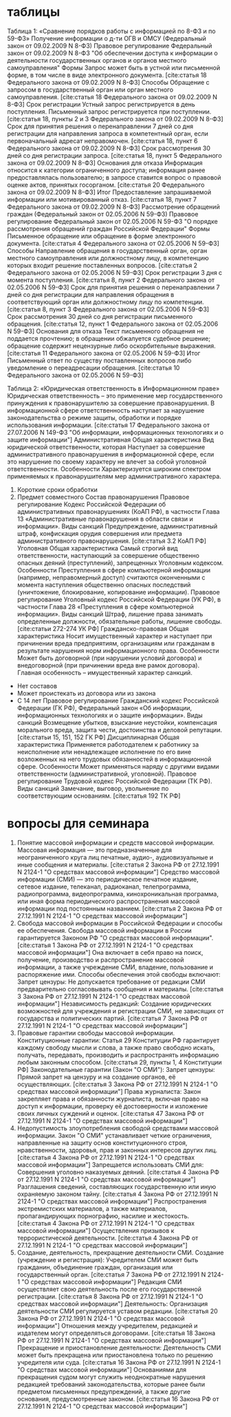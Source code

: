 # таблицы
Таблица 1: «Сравнение порядков работы с информацией по 8-ФЗ и по 59-ФЗ»
 Получение информации о д-ти ОГВ и ОМСУ (Федеральный закон от 09.02.2009 N 8-ФЗ)
  Правовое регулирование
   Федеральный закон от 09.02.2009 N 8-ФЗ "Об обеспечении доступа к информации о деятельности государственных органов и органов местного самоуправления"
  Формы
   Запрос может быть в устной или письменной форме, в том числе в виде электронного документа. [cite:статья 18 Федерального закона от 09.02.2009 N 8-ФЗ]
  Способы
   Обращение с запросом в государственный орган или орган местного самоуправления. [cite:статья 18 Федерального закона от 09.02.2009 N 8-ФЗ]
  Срок регистрации
   Устный запрос регистрируется в день поступления. Письменный запрос регистрируется при поступлении. [cite:статья 18, пункты 2 и 3 Федерального закона от 09.02.2009 N 8-ФЗ]
  Срок для принятия решения о перенаправлении
   7 дней со дня регистрации для направления запроса в компетентный орган, если первоначальный адресат неправомочен. [cite:статья 18, пункт 6 Федерального закона от 09.02.2009 N 8-ФЗ]
  Срок рассмотрения
   30 дней со дня регистрации запроса. [cite:статья 18, пункт 5 Федерального закона от 09.02.2009 N 8-ФЗ]
  Основания для отказа
   Информация относится к категории ограниченного доступа; информация ранее предоставлялась пользователю; в запросе ставится вопрос о правовой оценке актов, принятых госорганом. [cite:статья 20 Федерального закона от 09.02.2009 N 8-ФЗ]
  Итог
   Предоставление запрашиваемой информации или мотивированный отказ. [cite:статья 18, пункт 7 Федерального закона от 09.02.2009 N 8-ФЗ]
 Рассмотрение обращений граждан (Федеральный закон от 02.05.2006 N 59-ФЗ)
  Правовое регулирование
   Федеральный закон от 02.05.2006 N 59-ФЗ "О порядке рассмотрения обращений граждан Российской Федерации"
  Формы
   Письменное обращение или обращение в форме электронного документа. [cite:статья 4 Федерального закона от 02.05.2006 N 59-ФЗ]
  Способы
   Направление обращения в государственный орган, орган местного самоуправления или должностному лицу, в компетенцию которых входит решение поставленных вопросов. [cite:статья 2 Федерального закона от 02.05.2006 N 59-ФЗ]
  Срок регистрации
   3 дня с момента поступления. [cite:статья 8, пункт 2 Федерального закона от 02.05.2006 N 59-ФЗ]
  Срок для принятия решения о перенаправлении
   7 дней со дня регистрации для направления обращения в соответствующий орган или должностному лицу по компетенции. [cite:статья 8, пункт 3 Федерального закона от 02.05.2006 N 59-ФЗ]
  Срок рассмотрения
   30 дней со дня регистрации письменного обращения. [cite:статья 12, пункт 1 Федерального закона от 02.05.2006 N 59-ФЗ]
  Основания для отказа
   Текст письменного обращения не поддается прочтению; в обращении обжалуется судебное решение; обращение содержит нецензурные либо оскорбительные выражения. [cite:статья 11 Федерального закона от 02.05.2006 N 59-ФЗ]
  Итог
   Письменный ответ по существу поставленных вопросов либо уведомление о переадресации обращения. [cite:статья 10 Федерального закона от 02.05.2006 N 59-ФЗ]

Таблица 2: «Юридическая ответственность в Информационном праве»
 Юридическая ответственность – это применение мер государственного принуждения к правонарушителю за совершение правонарушения. В информационной сфере ответственность наступает за нарушение законодательства о режиме защиты, обработки и порядке использования информации. [cite:статья 17 Федерального закона от 27.07.2006 N 149-ФЗ "Об информации, информационных технологиях и о защите информации"]
 Административная
  Общая характеристика
   Вид юридической ответственности, которая Наступает за совершение административного правонарушения в информационной сфере, если это нарушение по своему характеру не влечет за собой уголовной ответственности.
  Особенности
   Характеризуется широким спектром применяемых к правонарушителям мер административного характера.
   1. Короткие сроки обработки
   2. Предмет совместного Состав правонарушения
  Правовое регулирование
   Кодекс Российской Федерации об административных правонарушениях (КоАП РФ), в частности Глава 13 «Административные правонарушения в области связи и информации».
  Виды санкций
   Предупреждение, административный штраф, конфискация орудия совершения или предмета административного правонарушения. [cite:статья 3.2 КоАП РФ]
 Уголовная
  Общая характеристика
   Самый строгий вид ответственности, наступающий за совершение общественно опасных деяний (преступлений), запрещенных Уголовным кодексом.
  Особенности
   Преступления в сфере компьютерной информации (например, неправомерный доступ) считаются оконченными с момента наступления общественно опасных последствий (уничтожение, блокирование, копирование информации).
  Правовое регулирование
   Уголовный кодекс Российской Федерации (УК РФ), в частности Глава 28 «Преступления в сфере компьютерной информации».
  Виды санкций
   Штраф, лишение права занимать определенные должности, обязательные работы, лишение свободы. [cite:статьи 272-274 УК РФ]
 Гражданско-правовая
  Общая характеристика
   Носит имущественный характер и наступает при причинении вреда предприятиям, организациям или гражданам в результате нарушения норм информационного права.
  Особенности
   Может быть договорной (при нарушении условий договора) и внедоговорной (при причинении вреда вне рамок договора). Главная особенность – имущественный характер санкций.
   * Нет составов
   * Может проистекать из договора или из закона
   * С 14 лет
  Правовое регулирование
   Гражданский кодекс Российской Федерации (ГК РФ), Федеральный закон «Об информации, информационных технологиях и о защите информации».
  Виды санкций
   Возмещение убытков, взыскание неустойки, компенсация морального вреда, защита чести, достоинства и деловой репутации. [cite:статьи 15, 151, 152 ГК РФ]
 Дисциплинарная
  Общая характеристика
   Применяется работодателем к работнику за неисполнение или ненадлежащее исполнение по его вине возложенных на него трудовых обязанностей в информационной сфере.
  Особенности
   Может применяться наряду с другими видами ответственности (административной, уголовной).
  Правовое регулирование
   Трудовой кодекс Российской Федерации (ТК РФ).
  Виды санкций
   Замечание, выговор, увольнение по соответствующим основаниям. [cite:статья 192 ТК РФ]
# вопросы для семинара
 1. Понятие массовой информации и средств массовой информации.
  Массовая информация — это предназначенные для неограниченного круга лиц печатные, аудио-, аудиовизуальные и иные сообщения и материалы. [cite:статья 2 Закона РФ от 27.12.1991 N 2124-1 "О средствах массовой информации"]
  Средство массовой информации (СМИ) — это периодическое печатное издание, сетевое издание, телеканал, радиоканал, телепрограмма, радиопрограмма, видеопрограмма, кинохроникальная программа, или иная форма периодического распространения массовой информации под постоянным названием. [cite:статья 2 Закона РФ от 27.12.1991 N 2124-1 "О средствах массовой информации"]
 2. Свобода массовой информации в Российской Федерации и способы ее обеспечения.
  Свобода массовой информации в России гарантируется Законом РФ "О средствах массовой информации". [cite:статья 1 Закона РФ от 27.12.1991 N 2124-1 "О средствах массовой информации"] Она включает в себя право на поиск, получение, производство и распространение массовой информации, а также учреждение СМИ, владение, пользование и распоряжение ими.
  Способы обеспечения этой свободы включают:
   Запрет цензуры: Не допускается требование от редакции СМИ предварительно согласовывать сообщения и материалы. [cite:статья 3 Закона РФ от 27.12.1991 N 2124-1 "О средствах массовой информации"]
   Независимость редакций: Создание юридических возможностей для учреждения и регистрации СМИ, не зависящих от государства и политических партий. [cite:статья 7 Закона РФ от 27.12.1991 N 2124-1 "О средствах массовой информации"]
 3. Правовые гарантии свободы массовой информации.
  Конституционные гарантии: Статья 29 Конституции РФ гарантирует каждому свободу мысли и слова, а также право свободно искать, получать, передавать, производить и распространять информацию любым законным способом. [cite:статья 29, пункты 1, 4 Конституции РФ]
  Законодательные гарантии (Закон "О СМИ"):
   Запрет цензуры: Прямой запрет на цензуру и на создание органов, её осуществляющих. [cite:статья 3 Закона РФ от 27.12.1991 N 2124-1 "О средствах массовой информации"]
   Права журналиста: Закон закрепляет права и обязанности журналиста, включая право на доступ к информации, проверку её достоверности и изложение своих личных суждений и оценок. [cite:статья 47 Закона РФ от 27.12.1991 N 2124-1 "О средствах массовой информации"]
 4. Недопустимость злоупотребления свободой средствами массовой информации.
  Закон "О СМИ" устанавливает четкие ограничения, направленные на защиту основ конституционного строя, нравственности, здоровья, прав и законных интересов других лиц. [cite:статья 4 Закона РФ от 27.12.1991 N 2124-1 "О средствах массовой информации"]
  Запрещается использовать СМИ для:
   Совершения уголовно наказуемых деяний. [cite:статья 4 Закона РФ от 27.12.1991 N 2124-1 "О средствах массовой информации"]
   Разглашения сведений, составляющих государственную или иную охраняемую законом тайну. [cite:статья 4 Закона РФ от 27.12.1991 N 2124-1 "О средствах массовой информации"]
   Распространения экстремистских материалов, а также материалов, пропагандирующих порнографию, насилие и жестокость. [cite:статья 4 Закона РФ от 27.12.1991 N 2124-1 "О средствах массовой информации"]
   Осуществления призывов к террористической деятельности. [cite:статья 4 Закона РФ от 27.12.1991 N 2124-1 "О средствах массовой информации"]
 5. Создание, деятельность, прекращение деятельности СМИ.
  Создание (учреждение и регистрация):
   Учредителем СМИ может быть гражданин, объединение граждан, организация или государственный орган. [cite:статья 7 Закона РФ от 27.12.1991 N 2124-1 "О средствах массовой информации"]
   Редакция СМИ осуществляет свою деятельность после его государственной регистрации. [cite:статья 8 Закона РФ от 27.12.1991 N 2124-1 "О средствах массовой информации"]
  Деятельность:
   Организация деятельности СМИ регулируется уставом редакции. [cite:статья 20 Закона РФ от 27.12.1991 N 2124-1 "О средствах массовой информации"]
   Отношения между учредителем, редакцией и издателем могут определяться договорами. [cite:статья 18 Закона РФ от 27.12.1991 N 2124-1 "О средствах массовой информации"]
  Прекращение и приостановление деятельности:
   Деятельность СМИ может быть прекращена или приостановлена только по решению учредителя или суда. [cite:статья 16 Закона РФ от 27.12.1991 N 2124-1 "О средствах массовой информации"]
   Основаниями для прекращения судом могут служить неоднократные нарушения редакцией требований законодательства, которые ранее были предметом письменных предупреждений, а также другие основания, предусмотренные законом. [cite:статья 16 Закона РФ от 27.12.1991 N 2124-1 "О средствах массовой информации"]